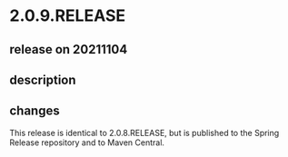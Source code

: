 # 2.0.9.RELEASE

## release on 20211104
## description
## changes
This release is identical to 2.0.8.RELEASE, but is published to the Spring Release repository and to Maven Central.

